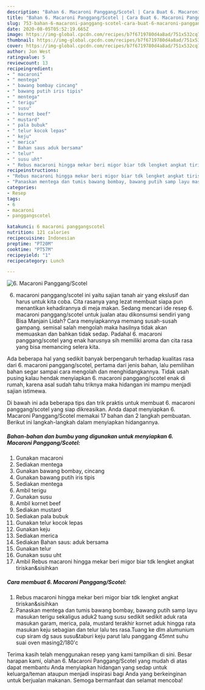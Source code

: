 ```yaml
---
description: "Bahan 6. Macaroni Panggang/Scotel | Cara Buat 6. Macaroni Panggang/Scotel Yang Bisa Manjain Lidah"
title: "Bahan 6. Macaroni Panggang/Scotel | Cara Buat 6. Macaroni Panggang/Scotel Yang Bisa Manjain Lidah"
slug: 753-bahan-6-macaroni-panggang-scotel-cara-buat-6-macaroni-panggang-scotel-yang-bisa-manjain-lidah
date: 2020-08-05T05:52:19.665Z
image: https://img-global.cpcdn.com/recipes/b7f6719780d4a8ad/751x532cq70/6-macaroni-panggangscotel-foto-resep-utama.jpg
thumbnail: https://img-global.cpcdn.com/recipes/b7f6719780d4a8ad/751x532cq70/6-macaroni-panggangscotel-foto-resep-utama.jpg
cover: https://img-global.cpcdn.com/recipes/b7f6719780d4a8ad/751x532cq70/6-macaroni-panggangscotel-foto-resep-utama.jpg
author: Jon West
ratingvalue: 5
reviewcount: 13
recipeingredient:
- " macaroni"
- " mentega"
- " bawang bombay cincang"
- " bawang putih iris tipis"
- " mentega"
- " terigu"
- " susu"
- " kornet beef"
- " mustard"
- " pala bubuk"
- " telur kocok lepas"
- " keju"
- " merica"
- " Bahan saus aduk bersama"
- " telur"
- " susu uht"
- " Rebus macaroni hingga mekar beri migor biar tdk lengket angkat tiriskansisihkan"
recipeinstructions:
- "Rebus macaroni hingga mekar beri migor biar tdk lengket angkat tiriskan&amp;sisihkan"
- "Panaskan mentega dan tumis bawang bombay, bawang putih samp layu masukan terigu sekaligus aduk2 tuang susu sedikit sedikit aduk rata masukan garam, merica, pala, mustard terakhir kornet aduk hingga rata masukan keju sebagian dan telur lalu tes rasa.Tuang ke dlm alumunium cup siram dg saus susu&amp;taburi keju parut lalu panggang 45mnt suhu suai oven masing2/180&#39;c"
categories:
- Resep
tags:
- 6
- macaroni
- panggangscotel

katakunci: 6 macaroni panggangscotel 
nutrition: 121 calories
recipecuisine: Indonesian
preptime: "PT20M"
cooktime: "PT57M"
recipeyield: "1"
recipecategory: Lunch

---
```



![6. Macaroni Panggang/Scotel](https://img-global.cpcdn.com/recipes/b7f6719780d4a8ad/751x532cq70/6-macaroni-panggangscotel-foto-resep-utama.jpg)


6. macaroni panggang/scotel ini yaitu sajian tanah air yang ekslusif dan harus untuk kita coba. Cita rasanya yang lezat membuat siapa pun menantikan kehadirannya di meja makan.
Sedang mencari ide resep 6. macaroni panggang/scotel untuk jualan atau dikonsumsi sendiri yang Bisa Manjain Lidah? Cara menyiapkannya memang susah-susah gampang. semisal salah mengolah maka hasilnya tidak akan memuaskan dan bahkan tidak sedap. Padahal 6. macaroni panggang/scotel yang enak harusnya sih memiliki aroma dan cita rasa yang bisa memancing selera kita.



Ada beberapa hal yang sedikit banyak berpengaruh terhadap kualitas rasa dari 6. macaroni panggang/scotel, pertama dari jenis bahan, lalu pemilihan bahan segar sampai cara mengolah dan menghidangkannya. Tidak usah pusing kalau hendak menyiapkan 6. macaroni panggang/scotel enak di rumah, karena asal sudah tahu triknya maka hidangan ini mampu menjadi sajian istimewa.


Di bawah ini ada beberapa tips dan trik praktis untuk membuat 6. macaroni panggang/scotel yang siap dikreasikan. Anda dapat menyiapkan 6. Macaroni Panggang/Scotel memakai 17 bahan dan 2 langkah pembuatan. Berikut ini langkah-langkah dalam menyiapkan hidangannya.

<!--inarticleads1-->

##### Bahan-bahan dan bumbu yang digunakan untuk menyiapkan 6. Macaroni Panggang/Scotel:

1. Gunakan  macaroni
1. Sediakan  mentega
1. Gunakan  bawang bombay, cincang
1. Gunakan  bawang putih iris tipis
1. Sediakan  mentega
1. Ambil  terigu
1. Gunakan  susu
1. Ambil  kornet beef
1. Sediakan  mustard
1. Sediakan  pala bubuk
1. Gunakan  telur kocok lepas
1. Gunakan  keju
1. Sediakan  merica
1. Sediakan  Bahan saus: aduk bersama
1. Gunakan  telur
1. Gunakan  susu uht
1. Ambil  Rebus macaroni hingga mekar beri migor biar tdk lengket angkat tiriskan&amp;sisihkan




<!--inarticleads2-->

##### Cara membuat 6. Macaroni Panggang/Scotel:

1. Rebus macaroni hingga mekar beri migor biar tdk lengket angkat tiriskan&amp;sisihkan
1. Panaskan mentega dan tumis bawang bombay, bawang putih samp layu masukan terigu sekaligus aduk2 tuang susu sedikit sedikit aduk rata masukan garam, merica, pala, mustard terakhir kornet aduk hingga rata masukan keju sebagian dan telur lalu tes rasa.Tuang ke dlm alumunium cup siram dg saus susu&amp;taburi keju parut lalu panggang 45mnt suhu suai oven masing2/180&#39;c




Terima kasih telah menggunakan resep yang kami tampilkan di sini. Besar harapan kami, olahan 6. Macaroni Panggang/Scotel yang mudah di atas dapat membantu Anda menyiapkan hidangan yang sedap untuk keluarga/teman ataupun menjadi inspirasi bagi Anda yang berkeinginan untuk berjualan makanan. Semoga bermanfaat dan selamat mencoba!
